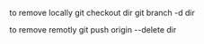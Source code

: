 to remove locally
git checkout dir
git branch -d dir

to remove remotly
git push origin --delete dir
